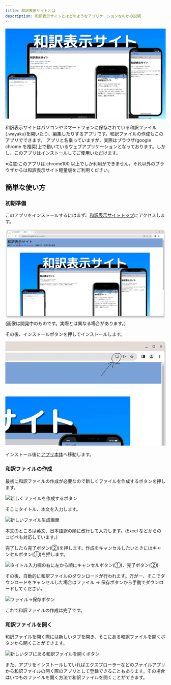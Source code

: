 ```yaml
---
title: 和訳表示サイトとは
description: 和訳表示サイトとはどのようなアプリケーションなのかの説明
---
```


![和訳表示サイト紹介用画像](../img/view-english.webp)

和訳表示サイトはパソコンやスマートフォンに保存されている和訳ファイル(.wayaku)を開いたり、編集したりするアプリです。和訳ファイルの作成もこのアプリでできます。
アプリと名乗っていますが、実際はブラウザ(google chrome を推奨)上で動いているウェブアプリケーションとなっております。しかし、このアプリはインストールしてご使用いただけます。

※注意:このアプリは chrome100 以上でしか利用ができません。それ以外のブラウザからは和訳表示サイト軽量版をご利用ください。

## 簡単な使い方

### 初期準備

このアプリをインストールするにはまず、[和訳表示サイトトップ](../)にアクセスします。

![和訳表示サイトトップ(未インストール)](./img/about/wayaku-home.png)
(画像は開発中のものです。実際とは異なる場合があります。)

その後、インストールボタンを押してインストールします。

![URLバーにあるインストールボタン](./img/about/install-button.webp)

インストール後に[アプリ本体](../../app)へ移動します。

### 和訳ファイルの作成

最初に和訳ファイルの作成が必要なので新しくファイルを作成するボタンを押します。

![新しくファイルを作成するボタン](../img/creat-new-file-button.webp)

そこにタイトル、本文を入力します。

![新しいファイル生成画面](../img/creat-new-file-menu.webp)

本文のところは英文、日本語訳の順に改行して入力します。(Excel などからのコピペも対応しています。)

完了したら完了ボタン(➁)を押します。作成をキャンセルしたいときにはキャンセルボタン(➀)を押します。

![タイトル入力欄の右に左から順にキャンセルボタン(➀)、完了ボタン(➁)](../img/finish-edit-button.webp)

その後、自動的に和訳ファイルのダウンロードが行われます。万が一、そこでダウンロードをキャンセルした場合はファイル → 保存ボタンから手動でダウンロードしてください。

![ファイル→保存ボタン](../img/save-button.webp)

これで和訳ファイルの作成は完了です。

### 和訳ファイルを開く

和訳ファイルを開く際には新しいタブを開き、そこにある和訳ファイルを開くボタンから開くことができます。

![新しいタブにある和訳ファイルを開くボタン](../img/open-wayaku-button.webp)

また、アプリをインストールしていればエクスプローラーなどのファイルアプリから和訳ファイルの開く際のアプリとして登録できることもあります。その場合はいつものファイルを開く方法で和訳ファイルを開くことができます。
